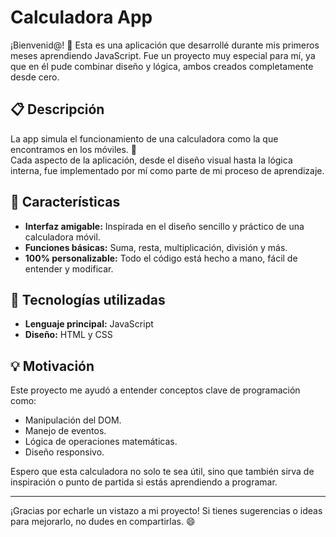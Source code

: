 # Calculadora App

¡Bienvenid@! 👋 Esta es una aplicación que desarrollé durante mis primeros meses aprendiendo JavaScript. Fue un proyecto muy especial para mí, ya que en él pude combinar diseño y lógica, ambos creados completamente desde cero.

## 📋 Descripción

La app simula el funcionamiento de una calculadora como la que encontramos en los móviles. 🧮  
Cada aspecto de la aplicación, desde el diseño visual hasta la lógica interna, fue implementado por mí como parte de mi proceso de aprendizaje.

## 🚀 Características

- **Interfaz amigable:** Inspirada en el diseño sencillo y práctico de una calculadora móvil.
- **Funciones básicas:** Suma, resta, multiplicación, división y más.
- **100% personalizable:** Todo el código está hecho a mano, fácil de entender y modificar.

## 🔧 Tecnologías utilizadas

- **Lenguaje principal:** JavaScript
- **Diseño:** HTML y CSS

## 💡 Motivación

Este proyecto me ayudó a entender conceptos clave de programación como:
- Manipulación del DOM.
- Manejo de eventos.
- Lógica de operaciones matemáticas.
- Diseño responsivo.

Espero que esta calculadora no solo te sea útil, sino que también sirva de inspiración o punto de partida si estás aprendiendo a programar.

---

¡Gracias por echarle un vistazo a mi proyecto! Si tienes sugerencias o ideas para mejorarlo, no dudes en compartirlas. 😄
